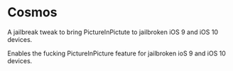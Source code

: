# Cosmos
A jailbreak tweak to bring PictureInPictute to jailbroken iOS 9 and iOS 10 devices.

Enables the fucking PictureInPicture feature for jailbroken ioS 9 and iOS 10 devices.
